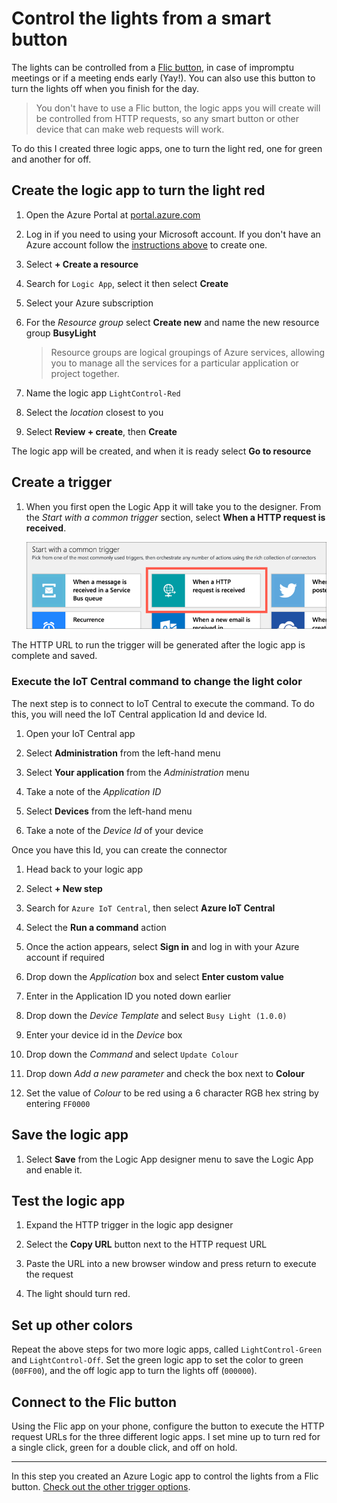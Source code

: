 # Control the lights from a smart button

The lights can be controlled from a [Flic button](https://amzn.to/3aRYlpe), in case of impromptu meetings or if a meeting ends early (Yay!). You can also use this button to turn the lights off when you finish for the day.

> You don't have to use a Flic button, the logic apps you will create will be controlled from HTTP requests, so any smart button or other device that can make web requests will work.

To do this I created three logic apps, one to turn the light red, one for green and another for off.

## Create the logic app to turn the light red

1. Open the Azure Portal at [portal.azure.com](https://portal.azure.com/?WT.mc_id=busylight-github-jabenn)

1. Log in if you need to using your Microsoft account. If you don't have an Azure account follow the [instructions above](https://github.com/jimbobbennett/BusyLight/blob/master/steps/configure-iot-central.md#set-up-the-iot-central-app) to create one.

1. Select **+ Create a resource**

1. Search for `Logic App`, select it then select **Create**

1. Select your Azure subscription

1. For the *Resource group* select **Create new** and name the new resource group **BusyLight**

    > Resource groups are logical groupings of Azure services, allowing you to manage all the services for a particular application or project together.

1. Name the logic app `LightControl-Red`

1. Select the *location* closest to you

1. Select **Review + create**, then **Create**

The logic app will be created, and when it is ready select **Go to resource**

## Create a trigger

1. When you first open the Logic App it will take you to the designer. From the *Start with a common trigger* section, select **When a HTTP request is received**.

    ![Http trigger option](../images/HttpTrigger.png)

The HTTP URL to run the trigger will be generated after the logic app is complete and saved.

### Execute the IoT Central command to change the light color

The next step is to connect to IoT Central to execute the command. To do this, you will need the IoT Central application Id and device Id.

1. Open your IoT Central app

1. Select **Administration** from the left-hand menu

1. Select **Your application** from the *Administration* menu

1. Take a note of the *Application ID*

1. Select **Devices** from the left-hand menu

1. Take a note of the *Device Id* of your device

Once you have this Id, you can create the connector

1. Head back to your logic app

1. Select **+ New step**

1. Search for `Azure IoT Central`, then select **Azure IoT Central**

1. Select the **Run a command** action

1. Once the action appears, select **Sign in** and log in with your Azure account if required

1. Drop down the *Application* box and select **Enter custom value**

1. Enter in the Application ID you noted down earlier

1. Drop down the *Device Template* and select `Busy Light (1.0.0)`

1. Enter your device id in the *Device* box

1. Drop down the *Command* and select `Update Colour`

1. Drop down *Add a new parameter* and check the box next to **Colour**

1. Set the value of *Colour* to be red using a 6 character RGB hex string by entering `FF0000`

## Save the logic app

1. Select **Save** from the Logic App designer menu to save the Logic App and enable it.

## Test the logic app

1. Expand the HTTP trigger in the logic app designer

1. Select the **Copy URL** button next to the HTTP request URL

1. Paste the URL into a new browser window and press return to execute the request

1. The light should turn red.

## Set up other colors

Repeat the above steps for two more logic apps, called `LightControl-Green` and `LightControl-Off`. Set the green logic app to set the color to green (`00FF00`), and the off logic app to turn the lights off (`000000`).

## Connect to the Flic button

Using the Flic app on your phone, configure the button to execute the HTTP request URLs for the three different logic apps. I set mine up to turn red for a single click, green for a double click, and off on hold.

<hr>

In this step you created an Azure Logic app to control the lights from a Flic button. [Check out the other trigger options](./connect-logic-app.md).
